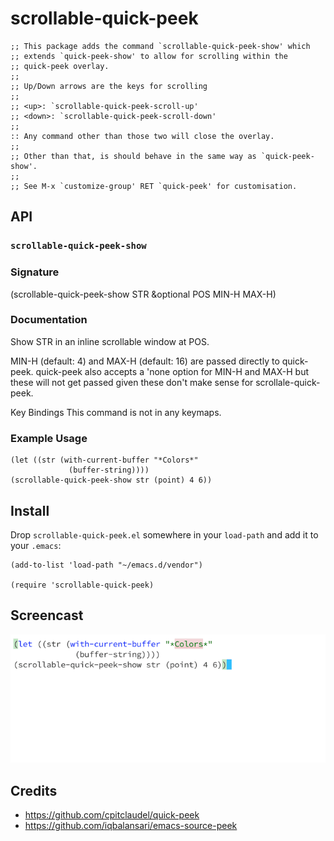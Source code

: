 # scrollable-quick-peek


```emacs-lisp
;; This package adds the command `scrollable-quick-peek-show' which
;; extends `quick-peek-show' to allow for scrolling within the
;; quick-peek overlay.
;;
;; Up/Down arrows are the keys for scrolling
;;
;; <up>: `scrollable-quick-peek-scroll-up'
;; <down>: `scrollable-quick-peek-scroll-down'
;;
:: Any command other than those two will close the overlay.
;;
;; Other than that, is should behave in the same way as `quick-peek-show'.
;;
;; See M-x `customize-group' RET `quick-peek' for customisation.
```

## API

### `scrollable-quick-peek-show`

### Signature
(scrollable-quick-peek-show STR &optional POS MIN-H MAX-H)

### Documentation
Show STR in an inline scrollable window at POS.

MIN-H (default: 4) and MAX-H (default: 16) are passed directly to
quick-peek. quick-peek also accepts a 'none option for MIN-H
and MAX-H but these will not get passed given these don't make
sense for scrollale-quick-peek.

Key Bindings
This command is not in any keymaps.

### Example Usage

```emacs-lisp
(let ((str (with-current-buffer "*Colors*"
             (buffer-string))))
(scrollable-quick-peek-show str (point) 4 6))
```

## Install

Drop `scrollable-quick-peek.el` somewhere in your `load-path` and add
it to your `.emacs`:

```emacs-lisp
(add-to-list 'load-path "~/emacs.d/vendor")

(require 'scrollable-quick-peek)
```

## Screencast
![scrollable-quick-peek](scrollable-quick-peek.gif)

## Credits

- https://github.com/cpitclaudel/quick-peek
- https://github.com/iqbalansari/emacs-source-peek
